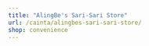 ```yaml
---
title: "AlingBe's Sari-Sari Store"
url: /cainta/alingbes-sari-sari-store/
shop: convenience
---
```

